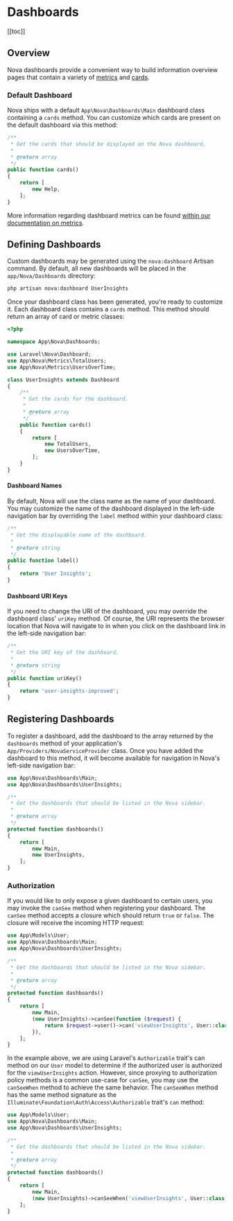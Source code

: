 # Dashboards

[[toc]]

## Overview

Nova dashboards provide a convenient way to build information overview pages that contain a variety of [metrics](./../metrics/defining-metrics.md) and [cards](../customization/cards.md).

### Default Dashboard

Nova ships with a default `App\Nova\Dashboards\Main` dashboard class containing a `cards` method. You can customize which cards are present on the default dashboard via this method:

```php
/**
 * Get the cards that should be displayed on the Nova dashboard.
 *
 * @return array
 */
public function cards()
{
    return [
        new Help,
    ];
}
```

More information regarding dashboard metrics can be found [within our documentation on metrics](../metrics/registering-metrics.html#dashboard-metrics).

## Defining Dashboards

Custom dashboards may be generated using the `nova:dashboard` Artisan command. By default, all new dashboards will be placed in the `app/Nova/Dashboards` directory:

```bash
php artisan nova:dashboard UserInsights
```

Once your dashboard class has been generated, you're ready to customize it. Each dashboard class contains a `cards` method. This method should return an array of card or metric classes:

```php
<?php

namespace App\Nova\Dashboards;

use Laravel\Nova\Dashboard;
use App\Nova\Metrics\TotalUsers;
use App\Nova\Metrics\UsersOverTime;

class UserInsights extends Dashboard
{
    /**
     * Get the cards for the dashboard.
     *
     * @return array
     */
    public function cards()
    {
        return [
            new TotalUsers,
            new UsersOverTime,
        ];
    }
}
```

#### Dashboard Names

By default, Nova will use the class name as the name of your dashboard. You may customize the name of the dashboard displayed in the left-side navigation bar by overriding the `label` method within your dashboard class:

```php
/**
 * Get the displayable name of the dashboard.
 *
 * @return string
 */
public function label()
{
    return 'User Insights';
}
```

#### Dashboard URI Keys

If you need to change the URI of the dashboard, you may override the dashboard class' `uriKey` method. Of course, the URI represents the browser location that Nova will navigate to in when you click on the dashboard link in the left-side navigation bar:

```php
/**
 * Get the URI key of the dashboard.
 *
 * @return string
 */
public function uriKey()
{
    return 'user-insights-improved';
}
```

## Registering Dashboards

To register a dashboard, add the dashboard to the array returned by the `dashboards` method of your application's `App/Providers/NovaServiceProvider` class. Once you have added the dashboard to this method, it will become available for navigation in Nova's left-side navigation bar:

```php
use App\Nova\Dashboards\Main;
use App\Nova\Dashboards\UserInsights;

/**
 * Get the dashboards that should be listed in the Nova sidebar.
 *
 * @return array
 */
protected function dashboards()
{
    return [
        new Main,
        new UserInsights,
    ];
}
```

### Authorization

If you would like to only expose a given dashboard to certain users, you may invoke the `canSee` method when registering your dashboard. The `canSee` method accepts a closure which should return `true` or `false`. The closure will receive the incoming HTTP request:

```php
use App\Models\User;
use App\Nova\Dashboards\Main;
use App\Nova\Dashboards\UserInsights;

/**
 * Get the dashboards that should be listed in the Nova sidebar.
 *
 * @return array
 */
protected function dashboards()
{
    return [
        new Main,
        (new UserInsights)->canSee(function ($request) {
            return $request->user()->can('viewUserInsights', User::class);
        }),
    ];
}
```

In the example above, we are using Laravel's `Authorizable` trait's can method on our `User` model to determine if the authorized user is authorized for the `viewUserInsights` action. However, since proxying to authorization policy methods is a common use-case for `canSee`, you may use the `canSeeWhen` method to achieve the same behavior. The `canSeeWhen` method has the same method signature as the `Illuminate\Foundation\Auth\Access\Authorizable` trait's `can` method:

```php
use App\Models\User;
use App\Nova\Dashboards\Main;
use App\Nova\Dashboards\UserInsights;

/**
 * Get the dashboards that should be listed in the Nova sidebar.
 *
 * @return array
 */
protected function dashboards()
{
    return [
        new Main,
        (new UserInsights)->canSeeWhen('viewUserInsights', User::class),
    ];
}
```
